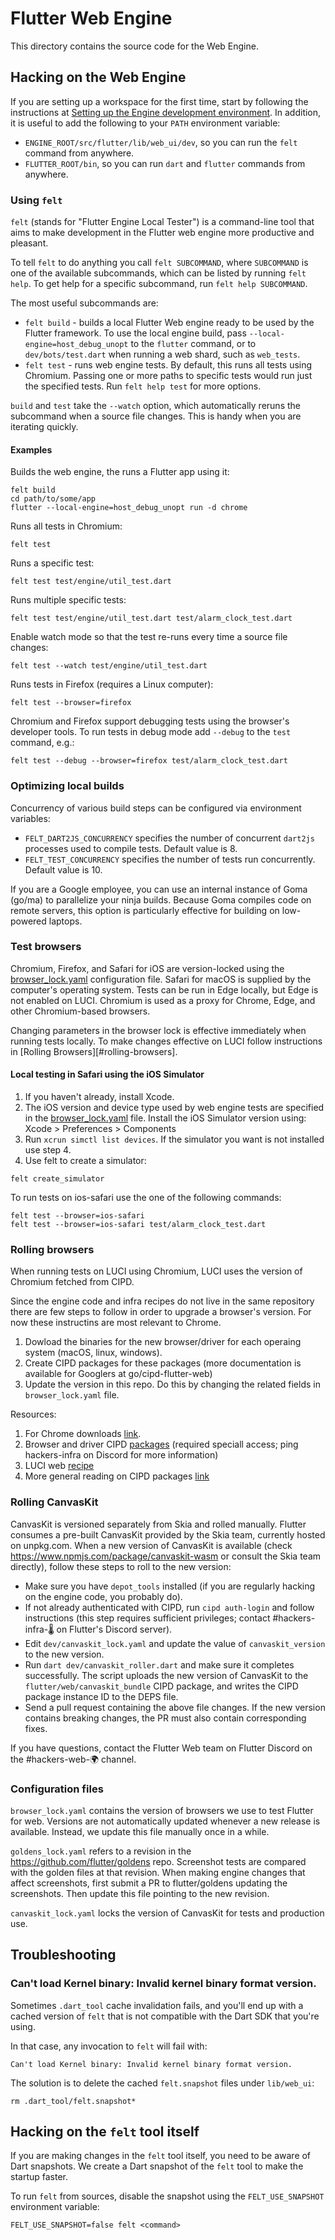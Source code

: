 # Flutter Web Engine

This directory contains the source code for the Web Engine.

## Hacking on the Web Engine

If you are setting up a workspace for the first time, start by following the
instructions at [Setting up the Engine development environment][1]. In addition,
it is useful to add the following to your `PATH` environment variable:

- `ENGINE_ROOT/src/flutter/lib/web_ui/dev`, so you can run the `felt` command
  from anywhere.
- `FLUTTER_ROOT/bin`, so you can run `dart` and `flutter` commands from
  anywhere.

### Using `felt`

`felt` (stands for "Flutter Engine Local Tester") is a command-line tool that
aims to make development in the Flutter web engine more productive and pleasant.

To tell `felt` to do anything you call `felt SUBCOMMAND`, where `SUBCOMMAND` is
one of the available subcommands, which can be listed by running `felt help`. To
get help for a specific subcommand, run `felt help SUBCOMMAND`.

The most useful subcommands are:

- `felt build` - builds a local Flutter Web engine ready to be used by the
  Flutter framework. To use the local engine build, pass
  `--local-engine=host_debug_unopt` to the `flutter` command, or to
  `dev/bots/test.dart` when running a web shard, such as `web_tests`.
- `felt test` - runs web engine tests. By default, this runs all tests using
  Chromium. Passing one or more paths to specific tests would run just the
  specified tests. Run `felt help test` for more options.

`build` and `test` take the `--watch` option, which automatically reruns the
subcommand when a source file changes. This is handy when you are iterating
quickly.

#### Examples

Builds the web engine, the runs a Flutter app using it:

```
felt build
cd path/to/some/app
flutter --local-engine=host_debug_unopt run -d chrome
```

Runs all tests in Chromium:

```
felt test
```

Runs a specific test:

```
felt test test/engine/util_test.dart
```

Runs multiple specific tests:

```
felt test test/engine/util_test.dart test/alarm_clock_test.dart
```

Enable watch mode so that the test re-runs every time a source file changes:

```
felt test --watch test/engine/util_test.dart
```

Runs tests in Firefox (requires a Linux computer):

```
felt test --browser=firefox
```

Chromium and Firefox support debugging tests using the browser's developer
tools. To run tests in debug mode add `--debug` to the `test` command, e.g.:

```
felt test --debug --browser=firefox test/alarm_clock_test.dart
```

### Optimizing local builds

Concurrency of various build steps can be configured via environment variables:

- `FELT_DART2JS_CONCURRENCY` specifies the number of concurrent `dart2js`
  processes used to compile tests. Default value is 8.
- `FELT_TEST_CONCURRENCY` specifies the number of tests run concurrently.
  Default value is 10.

If you are a Google employee, you can use an internal instance of Goma (go/ma)
to parallelize your ninja builds. Because Goma compiles code on remote servers,
this option is particularly effective for building on low-powered laptops.

### Test browsers

Chromium, Firefox, and Safari for iOS are version-locked using the
[browser_lock.yaml][2] configuration file. Safari for macOS is supplied by the
computer's operating system. Tests can be run in Edge locally, but Edge is not
enabled on LUCI. Chromium is used as a proxy for Chrome, Edge, and other
Chromium-based browsers.

Changing parameters in the browser lock is effective immediately when running
tests locally. To make changes effective on LUCI follow instructions in
[Rolling Browsers][#rolling-browsers].

#### Local testing in Safari using the iOS Simulator

1. If you haven't already, install Xcode.
2. The iOS version and device type used by web engine tests are specified in
   the [browser_lock.yaml][2] file. Install the iOS Simulator version using:
   Xcode > Preferences > Components
3. Run `xcrun simctl list devices`. If the simulator you want is not installed
   use step 4.
4. Use felt to create a simulator:

```
felt create_simulator
```

To run tests on ios-safari use the one of the following commands:

```
felt test --browser=ios-safari
felt test --browser=ios-safari test/alarm_clock_test.dart
```

### Rolling browsers

When running tests on LUCI using Chromium, LUCI uses the version of Chromium
fetched from CIPD.

Since the engine code and infra recipes do not live in the same repository
there are few steps to follow in order to upgrade a browser's version. For
now these instructins are most relevant to Chrome.

1. Dowload the binaries for the new browser/driver for each operaing system
   (macOS, linux, windows).
2. Create CIPD packages for these packages (more documentation is available for
   Googlers at go/cipd-flutter-web)
3. Update the version in this repo. Do this by changing the related fields in
   `browser_lock.yaml` file.

Resources:

1. For Chrome downloads [link][3].
2. Browser and driver CIPD [packages][4] (required speciall access; ping
   hackers-infra on Discord for more information)
3. LUCI web [recipe][5]
4. More general reading on CIPD packages [link][6]

### Rolling CanvasKit

CanvasKit is versioned separately from Skia and rolled manually. Flutter
consumes a pre-built CanvasKit provided by the Skia team, currently hosted on
unpkg.com. When a new version of CanvasKit is available (check
https://www.npmjs.com/package/canvaskit-wasm or consult the Skia team
directly), follow these steps to roll to the new version:

- Make sure you have `depot_tools` installed (if you are regularly hacking on
  the engine code, you probably do).
- If not already authenticated with CIPD, run `cipd auth-login` and follow
  instructions (this step requires sufficient privileges; contact
  #hackers-infra-🌡 on Flutter's Discord server).
- Edit `dev/canvaskit_lock.yaml` and update the value of `canvaskit_version`
  to the new version.
- Run `dart dev/canvaskit_roller.dart` and make sure it completes successfully.
  The script uploads the new version of CanvasKit to the
  `flutter/web/canvaskit_bundle` CIPD package, and writes the CIPD package
  instance ID to the DEPS file.
- Send a pull request containing the above file changes. If the new version
  contains breaking changes, the PR must also contain corresponding fixes.

If you have questions, contact the Flutter Web team on Flutter Discord on the
#hackers-web-🌍 channel.

### Configuration files

`browser_lock.yaml` contains the version of browsers we use to test Flutter for
web. Versions are not automatically updated whenever a new release is available.
Instead, we update this file manually once in a while.

`goldens_lock.yaml` refers to a revision in the https://github.com/flutter/goldens
repo. Screenshot tests are compared with the golden files at that revision.
When making engine changes that affect screenshots, first submit a PR to
flutter/goldens updating the screenshots. Then update this file pointing to
the new revision.

`canvaskit_lock.yaml` locks the version of CanvasKit for tests and production
use.

## Troubleshooting

### Can't load Kernel binary: Invalid kernel binary format version.

Sometimes `.dart_tool` cache invalidation fails, and you'll end up with a
cached version of `felt` that is not compatible with the Dart SDK that you're
using.

In that case, any invocation to `felt` will fail with:

```
Can't load Kernel binary: Invalid kernel binary format version.
```

The solution is to delete the cached `felt.snapshot` files under `lib/web_ui`:

```
rm .dart_tool/felt.snapshot*
```

## Hacking on the `felt` tool itself

If you are making changes in the `felt` tool itself, you need to be aware of
Dart snapshots. We create a Dart snapshot of the `felt` tool to make the startup
faster.

To run `felt` from sources, disable the snapshot using the `FELT_USE_SNAPSHOT`
environment variable:

```
FELT_USE_SNAPSHOT=false felt <command>
```

[1]: https://github.com/flutter/flutter/wiki/Setting-up-the-Engine-development-environment
[2]: https://github.com/flutter/engine/blob/main/lib/web_ui/dev/browser_lock.yaml
[3]: https://commondatastorage.googleapis.com/chromium-browser-snapshots/index.html
[4]: https://chrome-infra-packages.appspot.com/p/flutter_internal
[5]: https://flutter.googlesource.com/recipes/+/refs/heads/main/recipes/web_engine.py
[6]: https://chromium.googlesource.com/chromium/src.git/+/main/docs/cipd_and_3pp.md#What-is-CIPD
